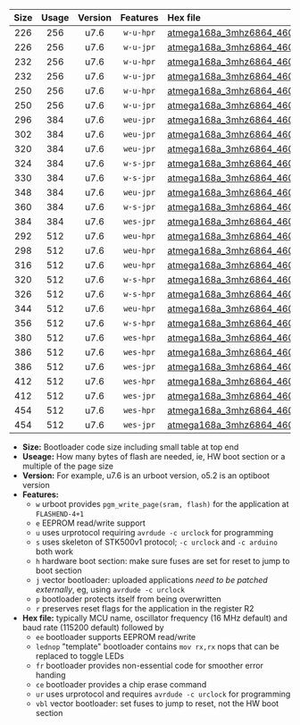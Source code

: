 |Size|Usage|Version|Features|Hex file|
|:-:|:-:|:-:|:-:|:--|
|226|256|u7.6|`w-u-hpr`|[atmega168a_3mhz6864_460800bps_ur.hex](https://raw.githubusercontent.com/stefanrueger/urboot/main//atmega168a_3mhz6864_460800bps_ur.hex)|
|226|256|u7.6|`w-u-jpr`|[atmega168a_3mhz6864_460800bps_ur_vbl.hex](https://raw.githubusercontent.com/stefanrueger/urboot/main//atmega168a_3mhz6864_460800bps_ur_vbl.hex)|
|232|256|u7.6|`w-u-hpr`|[atmega168a_3mhz6864_460800bps_lednop_ur.hex](https://raw.githubusercontent.com/stefanrueger/urboot/main//atmega168a_3mhz6864_460800bps_lednop_ur.hex)|
|232|256|u7.6|`w-u-jpr`|[atmega168a_3mhz6864_460800bps_lednop_ur_vbl.hex](https://raw.githubusercontent.com/stefanrueger/urboot/main//atmega168a_3mhz6864_460800bps_lednop_ur_vbl.hex)|
|250|256|u7.6|`w-u-hpr`|[atmega168a_3mhz6864_460800bps_lednop_fr_ur.hex](https://raw.githubusercontent.com/stefanrueger/urboot/main//atmega168a_3mhz6864_460800bps_lednop_fr_ur.hex)|
|250|256|u7.6|`w-u-jpr`|[atmega168a_3mhz6864_460800bps_lednop_fr_ur_vbl.hex](https://raw.githubusercontent.com/stefanrueger/urboot/main//atmega168a_3mhz6864_460800bps_lednop_fr_ur_vbl.hex)|
|296|384|u7.6|`weu-jpr`|[atmega168a_3mhz6864_460800bps_ee_ur_vbl.hex](https://raw.githubusercontent.com/stefanrueger/urboot/main//atmega168a_3mhz6864_460800bps_ee_ur_vbl.hex)|
|302|384|u7.6|`weu-jpr`|[atmega168a_3mhz6864_460800bps_ee_lednop_ur_vbl.hex](https://raw.githubusercontent.com/stefanrueger/urboot/main//atmega168a_3mhz6864_460800bps_ee_lednop_ur_vbl.hex)|
|320|384|u7.6|`weu-jpr`|[atmega168a_3mhz6864_460800bps_ee_lednop_fr_ur_vbl.hex](https://raw.githubusercontent.com/stefanrueger/urboot/main//atmega168a_3mhz6864_460800bps_ee_lednop_fr_ur_vbl.hex)|
|324|384|u7.6|`w-s-jpr`|[atmega168a_3mhz6864_460800bps_vbl.hex](https://raw.githubusercontent.com/stefanrueger/urboot/main//atmega168a_3mhz6864_460800bps_vbl.hex)|
|330|384|u7.6|`w-s-jpr`|[atmega168a_3mhz6864_460800bps_lednop_vbl.hex](https://raw.githubusercontent.com/stefanrueger/urboot/main//atmega168a_3mhz6864_460800bps_lednop_vbl.hex)|
|348|384|u7.6|`weu-jpr`|[atmega168a_3mhz6864_460800bps_ee_lednop_fr_ce_ur_vbl.hex](https://raw.githubusercontent.com/stefanrueger/urboot/main//atmega168a_3mhz6864_460800bps_ee_lednop_fr_ce_ur_vbl.hex)|
|360|384|u7.6|`w-s-jpr`|[atmega168a_3mhz6864_460800bps_lednop_fr_vbl.hex](https://raw.githubusercontent.com/stefanrueger/urboot/main//atmega168a_3mhz6864_460800bps_lednop_fr_vbl.hex)|
|384|384|u7.6|`wes-jpr`|[atmega168a_3mhz6864_460800bps_ee_vbl.hex](https://raw.githubusercontent.com/stefanrueger/urboot/main//atmega168a_3mhz6864_460800bps_ee_vbl.hex)|
|292|512|u7.6|`weu-hpr`|[atmega168a_3mhz6864_460800bps_ee_ur.hex](https://raw.githubusercontent.com/stefanrueger/urboot/main//atmega168a_3mhz6864_460800bps_ee_ur.hex)|
|298|512|u7.6|`weu-hpr`|[atmega168a_3mhz6864_460800bps_ee_lednop_ur.hex](https://raw.githubusercontent.com/stefanrueger/urboot/main//atmega168a_3mhz6864_460800bps_ee_lednop_ur.hex)|
|316|512|u7.6|`weu-hpr`|[atmega168a_3mhz6864_460800bps_ee_lednop_fr_ur.hex](https://raw.githubusercontent.com/stefanrueger/urboot/main//atmega168a_3mhz6864_460800bps_ee_lednop_fr_ur.hex)|
|320|512|u7.6|`w-s-hpr`|[atmega168a_3mhz6864_460800bps.hex](https://raw.githubusercontent.com/stefanrueger/urboot/main//atmega168a_3mhz6864_460800bps.hex)|
|326|512|u7.6|`w-s-hpr`|[atmega168a_3mhz6864_460800bps_lednop.hex](https://raw.githubusercontent.com/stefanrueger/urboot/main//atmega168a_3mhz6864_460800bps_lednop.hex)|
|344|512|u7.6|`weu-hpr`|[atmega168a_3mhz6864_460800bps_ee_lednop_fr_ce_ur.hex](https://raw.githubusercontent.com/stefanrueger/urboot/main//atmega168a_3mhz6864_460800bps_ee_lednop_fr_ce_ur.hex)|
|356|512|u7.6|`w-s-hpr`|[atmega168a_3mhz6864_460800bps_lednop_fr.hex](https://raw.githubusercontent.com/stefanrueger/urboot/main//atmega168a_3mhz6864_460800bps_lednop_fr.hex)|
|380|512|u7.6|`wes-hpr`|[atmega168a_3mhz6864_460800bps_ee.hex](https://raw.githubusercontent.com/stefanrueger/urboot/main//atmega168a_3mhz6864_460800bps_ee.hex)|
|386|512|u7.6|`wes-hpr`|[atmega168a_3mhz6864_460800bps_ee_lednop.hex](https://raw.githubusercontent.com/stefanrueger/urboot/main//atmega168a_3mhz6864_460800bps_ee_lednop.hex)|
|386|512|u7.6|`wes-jpr`|[atmega168a_3mhz6864_460800bps_ee_lednop_vbl.hex](https://raw.githubusercontent.com/stefanrueger/urboot/main//atmega168a_3mhz6864_460800bps_ee_lednop_vbl.hex)|
|412|512|u7.6|`wes-hpr`|[atmega168a_3mhz6864_460800bps_ee_lednop_fr.hex](https://raw.githubusercontent.com/stefanrueger/urboot/main//atmega168a_3mhz6864_460800bps_ee_lednop_fr.hex)|
|412|512|u7.6|`wes-jpr`|[atmega168a_3mhz6864_460800bps_ee_lednop_fr_vbl.hex](https://raw.githubusercontent.com/stefanrueger/urboot/main//atmega168a_3mhz6864_460800bps_ee_lednop_fr_vbl.hex)|
|454|512|u7.6|`wes-hpr`|[atmega168a_3mhz6864_460800bps_ee_lednop_fr_ce.hex](https://raw.githubusercontent.com/stefanrueger/urboot/main//atmega168a_3mhz6864_460800bps_ee_lednop_fr_ce.hex)|
|454|512|u7.6|`wes-jpr`|[atmega168a_3mhz6864_460800bps_ee_lednop_fr_ce_vbl.hex](https://raw.githubusercontent.com/stefanrueger/urboot/main//atmega168a_3mhz6864_460800bps_ee_lednop_fr_ce_vbl.hex)|

- **Size:** Bootloader code size including small table at top end
- **Useage:** How many bytes of flash are needed, ie, HW boot section or a multiple of the page size
- **Version:** For example, u7.6 is an urboot version, o5.2 is an optiboot version
- **Features:**
  + `w` urboot provides `pgm_write_page(sram, flash)` for the application at `FLASHEND-4+1`
  + `e` EEPROM read/write support
  + `u` uses urprotocol requiring `avrdude -c urclock` for programming
  + `s` uses skeleton of STK500v1 protocol; `-c urclock` and `-c arduino` both work
  + `h` hardware boot section: make sure fuses are set for reset to jump to boot section
  + `j` vector bootloader: uploaded applications *need to be patched externally*, eg, using `avrdude -c urclock`
  + `p` bootloader protects itself from being overwritten
  + `r` preserves reset flags for the application in the register R2
- **Hex file:** typically MCU name, oscillator frequency (16 MHz default) and baud rate (115200 default) followed by
  + `ee` bootloader supports EEPROM read/write
  + `lednop` "template" bootloader contains `mov rx,rx` nops that can be replaced to toggle LEDs
  + `fr` bootloader provides non-essential code for smoother error handing
  + `ce` bootloader provides a chip erase command
  + `ur` uses urprotocol and requires `avrdude -c urclock` for programming
  + `vbl` vector bootloader: set fuses to jump to reset, not the HW boot section
